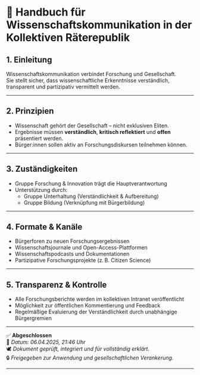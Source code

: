 # 📡 Handbuch für Wissenschaftskommunikation in der Kollektiven Räterepublik
<!--
Autor: Fabio Weidner
Version: 1.0
Sektion: Bildung & Forschung
Veröffentlichung: April 2025
-->
## 1. Einleitung

Wissenschaftskommunikation verbindet Forschung und Gesellschaft.  
Sie stellt sicher, dass wissenschaftliche Erkenntnisse verständlich, transparent und partizipativ vermittelt werden.

---

## 2. Prinzipien

- Wissenschaft gehört der Gesellschaft – nicht exklusiven Eliten.
- Ergebnisse müssen **verständlich**, **kritisch reflektiert** und **offen** präsentiert werden.
- Bürger:innen sollen aktiv an Forschungsdiskursen teilnehmen können.

---

## 3. Zuständigkeiten

- Gruppe Forschung & Innovation trägt die Hauptverantwortung
- Unterstützung durch:
  - Gruppe Unterhaltung (Verständlichkeit & Aufbereitung)
  - Gruppe Bildung (Verknüpfung mit Bürgerbildung)

---

## 4. Formate & Kanäle

- Bürgerforen zu neuen Forschungsergebnissen
- Wissenschaftsjournale und Open-Access-Plattformen
- Wissenschaftspodcasts und Dokumentationen
- Partizipative Forschungsprojekte (z. B. Citizen Science)

---

## 5. Transparenz & Kontrolle

- Alle Forschungsberichte werden im kollektiven Intranet veröffentlicht
- Möglichkeit zur öffentlichen Kommentierung und Feedback
- Regelmäßige Evaluierung der Verständlichkeit durch unabhängige Bürgergremien

---

✅ **Abgeschlossen**  
📅 *Datum: 06.04.2025, 21:46 Uhr*  
🕊️ *Dokument geprüft, integriert und für vollständig erklärt.*  
🔒 *Freigegeben zur Anwendung und gesellschaftlichen Verankerung.*

---


